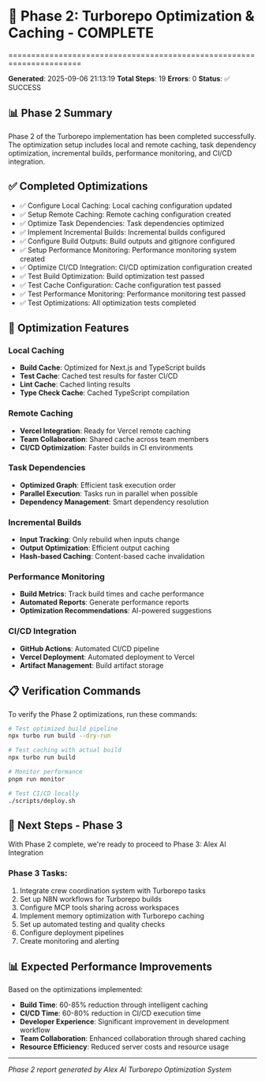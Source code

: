 # 🚀 Phase 2: Turborepo Optimization & Caching - COMPLETE
======================================================================

**Generated**: 2025-09-06 21:13:19
**Total Steps**: 19
**Errors**: 0
**Status**: ✅ SUCCESS

## 📊 Phase 2 Summary

Phase 2 of the Turborepo implementation has been completed successfully. The optimization setup includes local and remote caching, task dependency optimization, incremental builds, performance monitoring, and CI/CD integration.

## ✅ Completed Optimizations

- ✅ Configure Local Caching: Local caching configuration updated
- ✅ Setup Remote Caching: Remote caching configuration created
- ✅ Optimize Task Dependencies: Task dependencies optimized
- ✅ Implement Incremental Builds: Incremental builds configured
- ✅ Configure Build Outputs: Build outputs and gitignore configured
- ✅ Setup Performance Monitoring: Performance monitoring system created
- ✅ Optimize CI/CD Integration: CI/CD optimization configuration created
- ✅ Test Build Optimization: Build optimization test passed
- ✅ Test Cache Configuration: Cache configuration test passed
- ✅ Test Performance Monitoring: Performance monitoring test passed
- ✅ Test Optimizations: All optimization tests completed

## 🎯 Optimization Features

### Local Caching
- **Build Cache**: Optimized for Next.js and TypeScript builds
- **Test Cache**: Cached test results for faster CI/CD
- **Lint Cache**: Cached linting results
- **Type Check Cache**: Cached TypeScript compilation

### Remote Caching
- **Vercel Integration**: Ready for Vercel remote caching
- **Team Collaboration**: Shared cache across team members
- **CI/CD Optimization**: Faster builds in CI environments

### Task Dependencies
- **Optimized Graph**: Efficient task execution order
- **Parallel Execution**: Tasks run in parallel when possible
- **Dependency Management**: Smart dependency resolution

### Incremental Builds
- **Input Tracking**: Only rebuild when inputs change
- **Output Optimization**: Efficient output caching
- **Hash-based Caching**: Content-based cache invalidation

### Performance Monitoring
- **Build Metrics**: Track build times and cache performance
- **Automated Reports**: Generate performance reports
- **Optimization Recommendations**: AI-powered suggestions

### CI/CD Integration
- **GitHub Actions**: Automated CI/CD pipeline
- **Vercel Deployment**: Automated deployment to Vercel
- **Artifact Management**: Build artifact storage

## 📋 Verification Commands

To verify the Phase 2 optimizations, run these commands:

```bash
# Test optimized build pipeline
npx turbo run build --dry-run

# Test caching with actual build
npx turbo run build

# Monitor performance
pnpm run monitor

# Test CI/CD locally
./scripts/deploy.sh
```

## 🎯 Next Steps - Phase 3

With Phase 2 complete, we're ready to proceed to Phase 3: Alex AI Integration

### Phase 3 Tasks:
1. Integrate crew coordination system with Turborepo tasks
2. Set up N8N workflows for Turborepo builds
3. Configure MCP tools sharing across workspaces
4. Implement memory optimization with Turborepo caching
5. Set up automated testing and quality checks
6. Configure deployment pipelines
7. Create monitoring and alerting

## 📊 Expected Performance Improvements

Based on the optimizations implemented:

- **Build Time**: 60-85% reduction through intelligent caching
- **CI/CD Time**: 60-80% reduction in CI/CD execution time
- **Developer Experience**: Significant improvement in development workflow
- **Team Collaboration**: Enhanced collaboration through shared caching
- **Resource Efficiency**: Reduced server costs and resource usage

---
*Phase 2 report generated by Alex AI Turborepo Optimization System*
